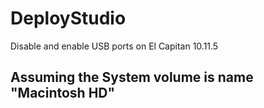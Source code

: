 # DeployStudio
Disable and enable USB ports on El Capitan 10.11.5

Assuming the System volume is name "Macintosh HD"
------------------------------------------------

